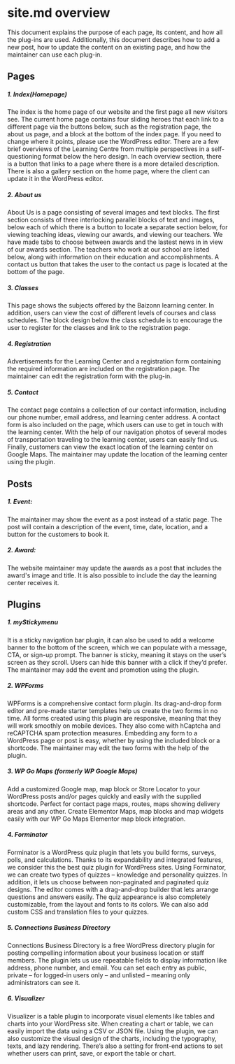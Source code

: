 # site.md overview
This document explains the purpose of each page, its content, and how all the plug-ins are used. Additionally, this document describes how to add a new post, how to update the content on an existing page, and how the maintainer can use each plug-in. 

## Pages
##### 1. Index(Homepage)
The index is the home page of our website and the first page all new visitors see. The current home page contains four sliding heroes that each link to a different page via the buttons below, such as the registration page, the about us page, and a block at the bottom of the index page. If you need to change where it points, please use the WordPress editor. There are a few brief overviews of the Learning Centre from multiple perspectives in a self-questioning format below the hero design. In each overview section, there is a button that links to a page where there is a more detailed description. There is also a gallery section on the home page, where the client can update it in the WordPress editor. 

##### 2. About us
About Us is a page consisting of several images and text blocks. The first section consists of three interlocking parallel blocks of text and images, below each of which there is a button to locate a separate section below, for viewing teaching ideas, viewing our awards, and viewing our teachers. We have made tabs to choose between awards and the lastest news in in view of our awards section. The teachers who work at our school are listed below, along with information on their education and accomplishments.  A contact us button that takes the user to the contact us page is located at the bottom of the page.

##### 3. Classes
This page shows the subjects offered by the Baizonn learning center. In addition, users can view the cost of different levels of courses and class schedules. The block design below the class schedule is to encourage the user to register for the classes and link to the registration page.

##### 4. Registration
Advertisements for the Learning Center and a registration form containing the required information are included on the registration page. The maintainer can edit the registration form with the plug-in. 
  
##### 5. Contact
The contact page contains a collection of our contact information, including our phone number, email address, and learning center address. A contact form is also included on the page, which users can use to get in touch with the learning center. With the help of our navigation photos of several modes of transportation traveling to the learning center, users can easily find us. Finally, customers can view the exact location of the learning center on Google Maps. The maintainer may update the location of the learning center using the plugin.


## Posts
##### 1. Event:
The maintainer may show the event as a post instead of a static page. The post will contain a description of the event, time, date, location, and a button for the customers to book it. 

##### 2. Award:
The website maintainer may update the awards as a post that includes the award's image and title. It is also possible to include the day the learning center receives it.


## Plugins
##### 1. myStickymenu
It is a sticky navigation bar plugin, it can also be used to add a welcome banner to the bottom of the screen, which we can populate with a message, CTA, or sign-up prompt. The banner is sticky, meaning it stays on the user’s screen as they scroll. Users can hide this banner with a click if they’d prefer. The maintainer may add the event and promotion using the plugin.

##### 2. WPForms
WPForms is a comprehensive contact form plugin. Its drag-and-drop form editor and pre-made starter templates help us create the two forms in no time. All forms created using this plugin are responsive, meaning that they will work smoothly on mobile devices. They also come with hCaptcha and reCAPTCHA spam protection measures. Embedding any form to a WordPress page or post is easy, whether by using the included block or a shortcode. The maintainer may edit the two forms with the help of the plugin.

##### 3. WP Go Maps (formerly WP Google Maps)
Add a customized Google map, map block or Store Locator to your WordPress posts and/or pages quickly and easily with the supplied shortcode. Perfect for contact page maps, routes, maps showing delivery areas and any other. Create Elementor Maps, map blocks and map widgets easily with our WP Go Maps Elementor map block integration.

##### 4. Forminator
Forminator is a WordPress quiz plugin that lets you build forms, surveys, polls, and calculations. Thanks to its expandability and integrated features, we consider this the best quiz plugin for WordPress sites. Using Forminator, we can create two types of quizzes – knowledge and personality quizzes. In addition, it lets us choose between non-paginated and paginated quiz designs. The editor comes with a drag-and-drop builder that lets  arrange questions and answers easily. The quiz appearance is also completely customizable, from the layout and fonts to its colors. We can also add custom CSS and translation files to your quizzes.

##### 5. Connections Business Directory
Connections Business Directory is a free WordPress directory plugin for posting compelling information about your business location or staff members. The plugin lets us use repeatable fields to display information like address, phone number, and email. You can set each entry as public, private – for logged-in users only – and unlisted – meaning only administrators can see it.

##### 6. Visualizer
Visualizer is a table plugin to incorporate visual elements like tables and charts into your WordPress site. When creating a chart or table, we can easily import the data using a CSV or JSON file. Using the plugin, we can also customize the visual design of the charts, including the typography, texts, and lazy rendering. There’s also a setting for front-end actions to set whether users can print, save, or export the table or chart.
